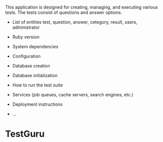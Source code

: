 This application is designed for creating, managing, and executing various tests. The tests consist of questions and answer options.

* List of entities test, question, answer, cetegory, result, users, administrator

* Ruby version

* System dependencies

* Configuration

* Database creation

* Database initialization

* How to run the test suite

* Services (job queues, cache servers, search engines, etc.)

* Deployment instructions

* ...
# TestGuru
